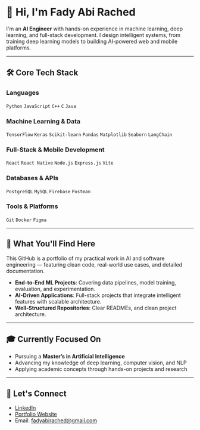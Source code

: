 # 👋 Hi, I'm Fady Abi Rached

I'm an **AI Engineer** with hands-on experience in machine learning, deep learning, and full-stack development. I design intelligent systems, from training deep learning models to building AI-powered web and mobile platforms.

---

## 🛠️ Core Tech Stack

### Languages  
`Python` `JavaScript` `C++` `C` `Java`

### Machine Learning & Data  
`TensorFlow` `Keras` `Scikit-learn` `Pandas` `Matplotlib` `Seaborn` `LangChain`

### Full-Stack & Mobile Development  
`React` `React Native` `Node.js` `Express.js` `Vite`

### Databases & APIs  
`PostgreSQL` `MySQL` `Firebase` `Postman`

### Tools & Platforms  
`Git` `Docker` `Figma`

---

## 🚀 What You'll Find Here

This GitHub is a portfolio of my practical work in AI and software engineering — featuring clean code, real-world use cases, and detailed documentation.

- **End-to-End ML Projects**: Covering data pipelines, model training, evaluation, and experimentation.
- **AI-Driven Applications**: Full-stack projects that integrate intelligent features with scalable architecture.
- **Well-Structured Repositories**: Clear READMEs, and clean project architecture.

---

## 🎓 Currently Focused On

- Pursuing a **Master’s in Artificial Intelligence**
- Advancing my knowledge of deep learning, computer vision, and NLP
- Applying academic concepts through hands-on projects and research

---

## 🤝 Let's Connect

- [LinkedIn](https://linkedin.com/in/fadyabirached)
- [Portfolio Website](https://fadyabirached.vercel.app)
- Email: fadyabirached@gmail.com
